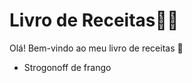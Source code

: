 # Livro de Receitas:woman_cook:

Olá! Bem-vindo ao meu livro de receitas :wave:

* Strogonoff de frango